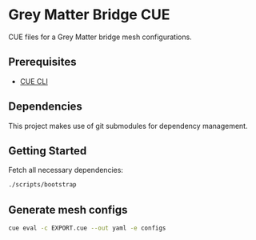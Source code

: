 # Grey Matter Bridge CUE

CUE files for a Grey Matter bridge mesh configurations.

## Prerequisites

- [CUE CLI](https://cuelang.org/docs/install/)

## Dependencies

This project makes use of git submodules for dependency management.

## Getting Started

Fetch all necessary dependencies:

```sh
./scripts/bootstrap
```

## Generate mesh configs

```sh
cue eval -c EXPORT.cue --out yaml -e configs
```
